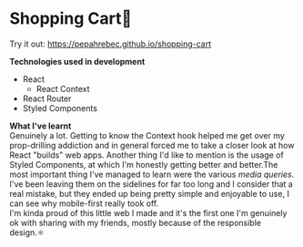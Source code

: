 # Shopping Cart🧺  

Try it out: https://pepahrebec.github.io/shopping-cart

**Technologies used in development**

- React
  - React Context
- React Router
- Styled Components

**What I've learnt**  
Genuinely a lot. Getting to know the Context hook helped me get over my prop-drilling addiction and in general forced me to take a closer look at how React "builds" web apps. Another thing I'd like to mention is the usage of Styled Components, at which I'm honestly getting better and better.The most important thing I've managed to learn were the various _media queries_. I've been leaving them on the sidelines for far too long and I consider that a real mistake, but they ended up being pretty simple and enjoyable to use, I can see why mobile-first really took off.  
I'm kinda proud of this little web I made and it's the first one I'm genuinely ok with sharing with my friends, mostly because of the responsible design.⚛️
